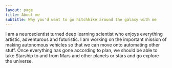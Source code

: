 ```yaml
---
layout: page
title: About me
subtitle: Why you'd want to go hitchhike around the galaxy with me
---
```


I am a neuroscientist turned deep learning scientist who enjoys everything artistic, adventurous and futuristic. I am working on the important mission of making autonomous vehicles so that we can move onto automating other stuff. Once everything has gone according to plan, we should be able to take Starship to and from Mars and other planets or stars and go explore the universe.
